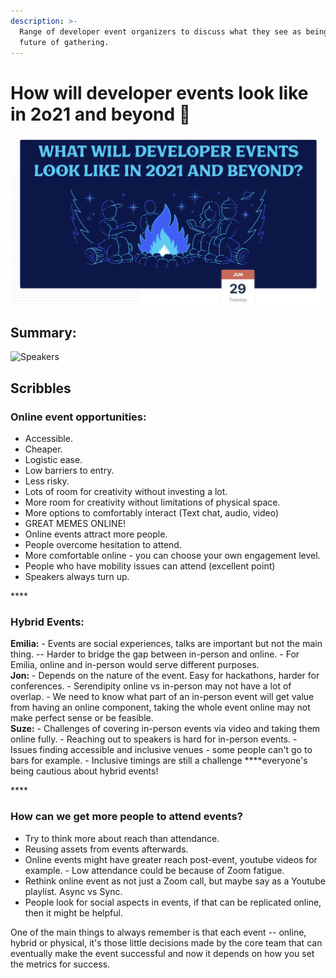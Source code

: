 ```yaml
---
description: >-
  Range of developer event organizers to discuss what they see as being the
  future of gathering.
---
```


# How will developer events look like in 2o21 and beyond 🤔

![](../.gitbook/assets/screenshot-2021-06-30-at-10.10.14-pm.png)

## Summary:



![Speakers](../.gitbook/assets/screenshot-2021-06-30-at-10.48.23-pm.png)

## Scribbles

### **Online event opportunities**:

* Accessible.
* Cheaper.
* Logistic ease.
* Low barriers to entry.
* Less risky.
* Lots of room for creativity without investing a lot.
* More room for creativity without limitations of physical space.
* More options to comfortably interact \(Text chat, audio, video\)
* GREAT MEMES ONLINE!
* Online events attract more people.
* People overcome hesitation to attend.
* More comfortable online - you can choose your own engagement level.
* People who have mobility issues can attend \(excellent point\)
* Speakers always turn up.

\*\*\*\*

### **Hybrid Events:** 

**Emilia:** - Events are social experiences, talks are important but not the main thing. -- Harder to bridge the gap between in-person and online. - For Emilia, online and in-person would serve different purposes.   
**Jon:** - Depends on the nature of the event. Easy for hackathons, harder for conferences. - Serendipity online vs in-person may not have a lot of overlap. - We need to know what part of an in-person event will get value from having an online component, taking the whole event online may not make perfect sense or be feasible.   
**Suze:** - Challenges of covering in-person events via video and taking them online fully. - Reaching out to speakers is hard for in-person events. - Issues finding accessible and inclusive venues - some people can't go to bars for example. - Inclusive timings are still a challenge ****everyone's being cautious about hybrid events!

\*\*\*\*

### **How can we get more people to attend events?**

* Try to think more about reach than attendance.
* Reusing assets from events afterwards. 
* Online events might have greater reach post-event, youtube videos for example. - Low attendance could be because of Zoom fatigue. 
* Rethink online event as not just a Zoom call, but maybe say as a Youtube playlist. Async vs Sync. 
* People look for social aspects in events, if that can be replicated online, then it might be helpful.



One of the main things to always remember is that each event -- online, hybrid or physical, it's those little decisions made by the core team that can eventually make the event successful and now it depends on how you set the metrics for success.

